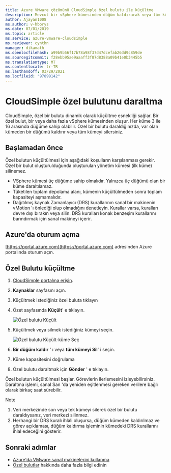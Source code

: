 ```yaml
---
title: Azure VMware çözümünü CloudSimple özel bulutu ile küçültme
description: Mevcut bir vSphere kümesinden düğüm kaldırarak veya tüm kümeyi kaldırarak CloudSimple 'taki özel bulutu dinamik olarak daraltma hakkında bilgi edinin.
author: Ajayan1008
ms.author: v-hborys
ms.date: 07/01/2019
ms.topic: article
ms.service: azure-vmware-cloudsimple
ms.reviewer: cynthn
manager: dikamath
ms.openlocfilehash: a99b9b56f17b78a98f37d47dcefab26dd9c859de
ms.sourcegitcommit: f28ebb95ae9aaaff3f87d8388a09b41e0b3445b5
ms.translationtype: MT
ms.contentlocale: tr-TR
ms.lasthandoff: 03/29/2021
ms.locfileid: "97899142"
---
```

# <a name="shrink-a-cloudsimple-private-cloud"></a>CloudSimple özel bulutunu daraltma

CloudSimple, özel bir bulutu dinamik olarak küçültme esnekliği sağlar.  Bir özel bulut, bir veya daha fazla vSphere kümesinden oluşur. Her küme 3 ile 16 arasında düğüme sahip olabilir. Özel bir bulutu daraldığınızda, var olan kümeden bir düğümü kaldırır veya tüm kümeyi silersiniz. 

## <a name="before-you-begin"></a>Başlamadan önce

Özel bulutun küçültülmesi için aşağıdaki koşulların karşılanması gerekir.  Özel bir bulut oluşturulduğunda oluşturulan yönetim kümesi (ilk küme) silinemez.

* VSphere kümesi üç düğüme sahip olmalıdır.  Yalnızca üç düğümü olan bir küme daraltılamaz.
* Tüketilen toplam depolama alanı, kümenin küçültülmeden sonra toplam kapasiteyi aşmamalıdır.
* Dağıtılmış kaynak Zamanlayıcı (DRS) kurallarının sanal bir makinenin vMotion 'ı önlediği olup olmadığını denetleyin.  Kurallar varsa, kuralları devre dışı bırakın veya silin.  DRS kuralları konak benzeşim kurallarını barındırmak için sanal makineyi içerir.

## <a name="sign-in-to-azure"></a>Azure'da oturum açma

[https://portal.azure.com](https://portal.azure.com) adresinden Azure portalında oturum açın.

## <a name="shrink-a-private-cloud"></a>Özel Bulutu küçültme

1. [CloudSimple portalına erişin](access-cloudsimple-portal.md).

2. **Kaynaklar** sayfasını açın.

3. Küçültmek istediğiniz özel buluta tıklayın

4. Özet sayfasında **Küçült**' e tıklayın.

    ![Özel bulutu Küçült](media/shrink-private-cloud.png)

5. Küçültmek veya silmek istediğiniz kümeyi seçin. 

    ![Özel bulutu Küçült-küme Seç](media/shrink-private-cloud-select-cluster.png)

6. **Bir düğüm kaldır** ' ı veya **tüm kümeyi Sil**' i seçin. 

7. Küme kapasitesini doğrulama

8. Özel bulutu daraltmak için **Gönder** ' e tıklayın.

Özel bulutun küçültülmesi başlar.  Görevlerin ilerlemesini izleyebilirsiniz.  Daraltma işlemi, sanal San 'da yeniden eşitlenmesi gereken verilere bağlı olarak birkaç saat sürebilir.

> [!NOTE]
> 1. Veri merkezinde son veya tek kümeyi silerek özel bir bulutu daraldıysanız, veri merkezi silinmez.
> 2. Herhangi bir DRS kuralı ihlali oluşursa, düğüm kümeden kaldırılmaz ve görev açıklaması, düğüm kaldırma işleminin kümedeki DRS kurallarını ihlal edeceğini gösterir.    


## <a name="next-steps"></a>Sonraki adımlar

* [Azure'da VMware sanal makinelerini kullanma](quickstart-create-vmware-virtual-machine.md)
* [Özel bulutlar](cloudsimple-private-cloud.md) hakkında daha fazla bilgi edinin
